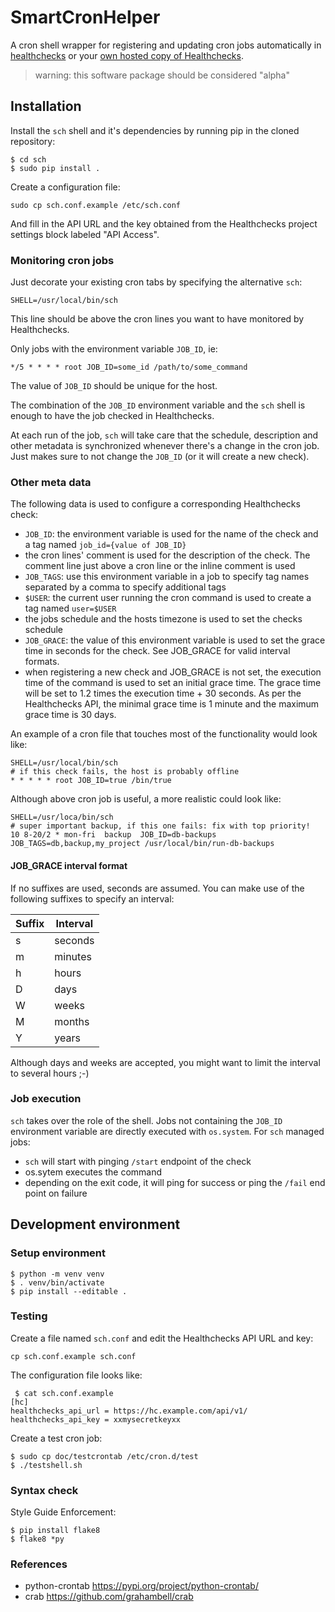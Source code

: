 # SmartCronHelper
A cron shell wrapper for registering and updating cron jobs automatically in
[healthchecks](https://healthchecks.io) or your [own hosted copy of Healthchecks](https://github.com/healthchecks/healthchecks).

> warning: this software package should be considered "alpha"


## Installation
Install the `sch` shell and it's dependencies by running pip in the cloned
repository:
``` console
$ cd sch
$ sudo pip install .
```

Create a configuration file:
``` console
sudo cp sch.conf.example /etc/sch.conf
```
And fill in the API URL and the key obtained from the Healthchecks project
settings block labeled "API Access".

### Monitoring cron jobs
Just decorate your existing cron tabs by specifying the alternative `sch`:
```
SHELL=/usr/local/bin/sch
```
This line should be above the cron lines you want to have monitored by Healthchecks.

Only jobs with the environment variable `JOB_ID`, ie:
```
*/5 * * * * root JOB_ID=some_id /path/to/some_command
```
The value of `JOB_ID` should be unique for the host.

The combination of the `JOB_ID` environment variable and the `sch` shell is enough
to have the job checked in Healthchecks.

At each run of the job, `sch` will take care that the schedule, description and 
other metadata is synchronized whenever there's a change in the cron job. Just
makes sure to not change the `JOB_ID` (or it will create a new check).
 
### Other meta data
The following data is used to configure a corresponding Healthchecks check:
- `JOB_ID`: the environment variable is used for the name of the check and a tag named `job_id={value of JOB_ID}`
- the cron lines' comment is used for the description of the check. The comment line just above a cron line or the inline comment is used
- `JOB_TAGS`: use this environment variable in a job to specify tag names separated by a comma to specify additional tags
- `$USER`: the current user running the cron command is used to create a tag named `user=$USER`
- the jobs schedule and the hosts timezone is used to set the checks schedule
- `JOB_GRACE`: the value of this environment variable is used to set the grace time in seconds for the check. See JOB_GRACE for valid interval formats.
- when registering a new check and JOB_GRACE is not set, the execution time of the command is used to set an initial grace time. The grace time will be set to 1.2 times the execution time + 30 seconds. As per the Healthchecks API, the minimal grace time is 1 minute and the maximum grace time is 30 days.

An example of a cron file that touches most of the functionality would look like:
```
SHELL=/usr/local/bin/sch
# if this check fails, the host is probably offline
* * * * * root JOB_ID=true /bin/true
```
Although above cron job is useful, a more realistic could look like:
```
SHELL=/usr/loca/bin/sch
# super important backup, if this one fails: fix with top priority!
10 8-20/2 * mon-fri  backup  JOB_ID=db-backups JOB_TAGS=db,backup,my_project /usr/local/bin/run-db-backups
```

#### JOB_GRACE interval format
If no suffixes are used, seconds are assumed.
You can make use of the following suffixes to specify an interval:

| Suffix | Interval |
|--------|----------|
| s      | seconds  |
| m      | minutes  |
| h      | hours    |
| D      | days     |
| W      | weeks    |
| M      | months   |
| Y      | years    |

Although days and weeks are accepted, you might want to limit the interval to several hours ;-)


### Job execution
`sch` takes over the role of the shell. Jobs not containing the `JOB_ID` environment variable are directly executed with `os.system`.
For `sch` managed jobs:
- `sch` will start with pinging `/start` endpoint of the check
- os.sytem executes the command
- depending on the exit code, it will ping for success or ping the `/fail` end point on failure

## Development environment
### Setup environment
``` console
$ python -m venv venv
$ . venv/bin/activate
$ pip install --editable .
```

### Testing
Create a file named `sch.conf` and edit the Healthchecks API URL and key:
``` console
cp sch.conf.example sch.conf
```
The configuration file looks like:
``` console
 $ cat sch.conf.example 
[hc]
healthchecks_api_url = https://hc.example.com/api/v1/
healthchecks_api_key = xxmysecretkeyxx
```
Create a test cron job:
``` console
$ sudo cp doc/testcrontab /etc/cron.d/test
$ ./testshell.sh
```

### Syntax check
Style Guide Enforcement:
``` console
$ pip install flake8
$ flake8 *py
```

### References
* python-crontab <https://pypi.org/project/python-crontab/>
* crab <https://github.com/grahambell/crab>
